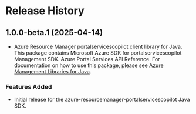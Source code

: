# Release History

## 1.0.0-beta.1 (2025-04-14)

- Azure Resource Manager portalservicescopilot client library for Java. This package contains Microsoft Azure SDK for portalservicescopilot Management SDK. Azure Portal Services API Reference. For documentation on how to use this package, please see [Azure Management Libraries for Java](https://aka.ms/azsdk/java/mgmt).
### Features Added

- Initial release for the azure-resourcemanager-portalservicescopilot Java SDK.
